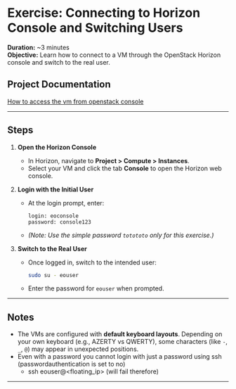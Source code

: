 # Exercise: Connecting to Horizon Console and Switching Users

**Duration:** ~3 minutes  
**Objective:** Learn how to connect to a VM through the OpenStack Horizon console and switch to the real user.

## Project Documentation

[How to access the vm from openstack console](https://destine-data-lake-docs.data.destination-earth.eu/en/latest/dedl-big-data-processing-services/Islet-service/cloud/How-to-access-the-VM-from-OpenStack-console/How-to-access-the-VM-from-OpenStack-console.html)

---

## Steps

1. **Open the Horizon Console**
   - In Horizon, navigate to **Project > Compute > Instances**.
   - Select your VM and click the tab **Console** to open the Horizon web console.

2. **Login with the Initial User**
   - At the login prompt, enter:
     ```
     login: eoconsole
     password: console123
     ```
   - *(Note: Use the simple password `totototo` only for this exercise.)*

3. **Switch to the Real User**
   - Once logged in, switch to the intended user:
     ```bash
     sudo su - eouser
     ```
   - Enter the password for `eouser` when prompted.

---

## Notes

- The VMs are configured with **default keyboard layouts**. Depending on your own keyboard (e.g., AZERTY vs QWERTY), some characters (like `-`, `_`, `@`) may appear in unexpected positions.
- Even with a password you cannot login with just a password using ssh (passwordauthentication is set to no)
   - ssh eouser@<floating_ip> (will fail therefore)

---
